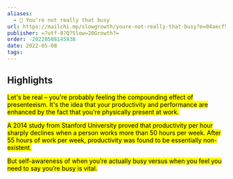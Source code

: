 ```yaml
---
aliases:
  - 🐌 You’re not really that busy
url: https://mailchi.mp/slowgrowth/youre-not-really-that-busy?e=04aecf5138
publisher: =?utf-8?Q?Slow=20Growth?=
order: -20220508145938
date: 2022-05-08
tags:
---
```


## Highlights
<mark>Let's be real – you're probably feeling the compounding effect of presenteeism. It's the idea that your productivity and performance are enhanced by the fact that you're physically present at work.</mark>

<mark>A 2014 study from Stanford University proved that productivity per hour sharply declines when a person works more than 50 hours per week. After 55 hours of work per week, productivity was found to be essentially non-existent.</mark>

<mark>But self-awareness of when you’re actually busy versus when you feel you need to say you’re busy is vital.</mark>

